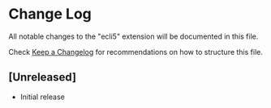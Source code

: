 # Change Log

All notable changes to the "ecli5" extension will be documented in this file.

Check [Keep a Changelog](http://keepachangelog.com/) for recommendations on how to structure this file.

## [Unreleased]

- Initial release